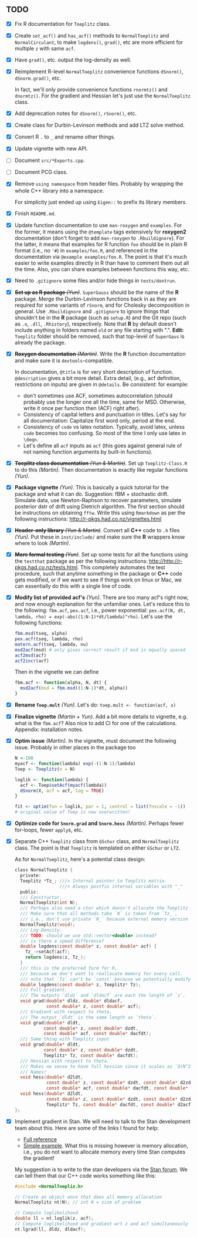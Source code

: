 ## TODO

- [x] Fix R documentation for `Toeplitz` class.

- [x] Create `set_acf()` and `has_acf()` methods to `NormalToeplitz` and `NormalCirculant`, to make `logdens()`, `grad()`, etc are more efficient for multiple `z` with same `acf`.

- [x] Have `grad()`, etc. output the log-density as well.

- [x] Reimplement R-level `NormalToeplitz` convenience functions `dSnorm()`, `dSnorm.grad()`, etc.

	In fact, we'll only provide convenience functions `rnormtz()` and `dnormtz()`.  For the gradient and Hessian let's just use the `NormalToeplitz` class.
	
- [x] Add deprecation notes for `dSnorm()`, `rSnorm()`, etc.
	
- [x] Create class for Durbin-Levinson methods and add LTZ solve method.

- [x] Convert R `.` to `_` and rename other things.

- [x] Update vignette with new API.

- [ ] Document `src/*Exports.cpp`.

- [ ] Document PCG class.

- [x] Remove `using namespace` from header files.  Probably by wrapping the whole C++ library into a namespace.

	For simplicity just ended up using `Eigen::` to prefix its library members.

- [x] Finish `README.md`.

- [x] Update function documentation to use `man-roxygen` and `examples`.  For the former, it means using the `@template` tags extensively for **roxygen2** documentation (don't forget to add `man-roxygen` to `.Rbuildignore`).  For the latter, it means that examples for R function `foo` should be in plain R format (i.e., no `'#`) in `examples/foo.R`, and referenced in the documentation via `@example examples/foo.R`.  The point is that it's much easier to write examples directly in R than have to comment them out all the time.  Also, you can share examples between functions this way, etc.

- [x] Need to `.gitignore` some files and/or hide things in `tests/dontrun`.

- [x] ~~**Set up as R package** *(Yun)*~~.  `SuperGauss` should be the name of the **R** package.  Merge the Durbin-Levinson functions back in as they are required for some variants of `rSnorm`, and for Cholesky decomposition in general.  Use `.Rbuildignore` and `.gitignore` to ignore things that shouldn't be in the **R** package (such as `setup.R`) and the Git repo (such as `.o`, `.dll`, `.Rhistory`), respectively.  Note that **R** by default doesn't include anything in folders named `old` or any file starting with ".". **Edit:** `Toeplitz` folder should be removed, such that top-level of `SuperGaus` is already the package.

- [x] ~~**Roxygen documentation** *(Martin)*~~.  Write the **R** function documentation and make sure it is `devtools`-compatible.

    In documentation, `@title` is for very short description of function.  `@description` gives a bit more detail.  Extra detail, (e.g., acf definition, restrictions on inputs) are given in `@details`.  Be *consistent*: for example:
	
    - don't sometimes use ACF, sometimes autocorrelation (should probably use the longer one all the time, same for MSD.  Otherwise, write it once per function then (ACF) right after).  	
    - Consistency of capital letters and punctuation in titles.  Let's say for all documentation: Capitalize first word only, period at the end.
    - Consistency of `code` vs latex notation.  Typically, avoid latex, unless `code` becomes too confusing.  So most of the time I only use latex in `\deqn`.
    - Let's define all `acf` inputs as `acf` (this goes against general rule of not naming function arguments by built-in functions).


- [x] ~~**Toeplitz class documentation** *(Yun & Martin)*~~.  Set up `Toeplitz-Class.R` to do this *(Martin)*.  Then documentation is exactly like regular functions *(Yun)*.

- [x] **Package vignette** *(Yun)*.  This is basically a quick tutorial for the package and what it can do.  Suggestion: fBM + stochastic drift.  Simulate data, use Newton-Raphson to recover parameters, simulate posterior dstr of drift using Dietrich algorithm.  The first section should be instructions on obtaining `fftw`.  Write this using `Rmarkdown` as per the following instructions: <http://r-pkgs.had.co.nz/vignettes.html>

- [x] ~~**Header-only library** *(Yun & Martin)*~~.  Convert all **C++** code to `.h` files *(Yun)*.  Put these in `inst/include/` and make sure the **R** wrappers know where to look *(Martin)*. 

- [x] ~~**More formal testing** *(Yun)*~~.  Set up some tests for all the functions using the `testthat` package as per the following instructions: <http://http://r-pkgs.had.co.nz/tests.html>.  This completely automates the test procedure, such that anytime something in the package or **C++** code gets modified, or if we want to see if things work on linux or Mac, we can essentially do this with a single line of code.

- [x] **Modify list of provided acf's** *(Yun)*.  There are too many acf's right now, and now enough explanation for the unfamiliar ones.  Let's reduce this to the following: `fbm.acf`, `pex.acf`, i.e., power exponential: `pex.acf(N, dt, lambda, rho) = exp(-abs((1:N-1)*dt/lambda)^rho)`.  Let's use the following functions:

    ```r
    fbm.msd(tseq, alpha)
	pex.acf(tseq, lambda, rho)
	matern.acf(tseq, lambda, nu)
	msd2acf(msd) # only gives correct result if msd is equally spaced
	acf2msd(acf)
	acf2incr(acf)
    ```

    Then in the vignette we can define

    ```r
    fbm.acf <- function(alpha, N, dt) {
      msd2acf(msd = fbm.msd((1:N-1)*dt, alpha))
    }
    ```

- [x] **Rename `Toep.mult`** *(Yun)*.  Let's do: `toep.mult <- function(acf, x)`

- [x] **Finalize vignette** *(Martin + Yun)*.  Add a bit more details to vignette, e.g. what is the `fbm.acf`?  Also nice to add CI for one of the calculations.  Appendix: installation notes.

- [x] **Optim issue** *(Martin)*. In the vignette, must document the following issue.  Probably in other places in the package too

    ```r
    N <-100
    myacf <- function(lambda) exp(-(1:N-1)/lambda)
    Toep <- Toeplitz(n = N)

    loglik <- function(lambda) {
      acf <- Toep$setAcf(myacf(lambda))
      dSnorm(X, acf = acf, log = TRUE)
    }

    fit <- optim(fun = loglik, par = 1, control = list(fnscale = -1))
    # original value of Toep is now overwritten!
    ```

- [x] **Optimize code for `Snorm.grad` and `Snorm.hess`** *(Martin)*.  Perhaps fewer for-loops, fewer `apply`s, etc.

- [x] Separate C++ `Toeplitz` class from `GSchur` class, and `NormalToeplitz` class.  The point is that `Toeplitz` is templated on either `GSchur` or `LTZ`.

    As for `NormalToeplitz`, here's a potential class design:
	
	```c
	class NormalToeplitz {
	  private:
	  Toeplitz *Tz_; ///> Internal pointer to Toeplitz matrix.
	                 ///> Always postfix internal variables with "_"
	  public:
	  /// Constructor.
	  NormalToeplitz(int N);
	  /// Perhaps also need a ctor which doesn't allocate the Toeplitz memory internally?
	  /// Make sure that all methods take `N` is taken from `Tz_`, 
	  /// i.e., don't use private `N_` because external memory version won't know what this is.
	  NormalToeplitz(void);
	  /// Log-Density.
	  /// TODO: should we use std::vector<double> instead? 
	  /// is there a speed difference?
	  double logdens(const double* z, const double* acf) {
	    Tz_->setAcf(acf);
	    return logdens(z, Tz_);
	  }
	  /// this is the preferred form for R, 
	  /// because we don't want to reallocate memory for every call.
	  /// note that `Tz` can't be `const` because we potentially modify its internal structure.
	  double logdens(const double* z, Toeplitz* Tz);
	  /// Full gradient.
	  /// The outputs `dldz` and `dldacf` are each the length of `z`.
	  void grad(double* dldz, double* dldacf,
	            const double* z, const double* acf);
	  /// Gradient with respect to theta.
	  /// The output `dldt` is the same length as `theta`.
	  void grad(double* dldt,
	           const double* z, const double* dzdt, 
	           const double* acf, const double* dacfdt);
	  /// Same thing with Toeplitz input
	  void grad(double* dldt,
	           const double* z, const double* dzdt, 
	           Toeplitz* Tz, const double* dacfdt);
	  /// Hessian with respect to theta.
	  /// Makes no sense to have full hessian since it scales as `O(N^2)`.
	  /// Names!
	  void hess(double* d2ldt,
	            const double* z, const double* dzdt, const double* d2zdt, 
	            const double* acf, const double* dacfdt, const double* d2acfdt);
	  void hess(double* d2ldt,
	            const double* z, const double* dzdt, const double* d2zdt, 
	            Toeplitz* Tz, const double* dacfdt, const double* d2acfdt);
	};
	```


- [x] Implement gradient in Stan.  We will need to talk to the Stan development team about this.  Here are some of the links I found for help:

    - [Full reference](https://arxiv.org/abs/1509.07164)
	- [Simple example]( https://github.com/stan-dev/math/wiki/Adding-a-new-function-with-known-gradients).  What this is missing however is memory allocation, i.e., you do not want to allocate memory every time Stan computes the gradient!
	
	My suggestion is to write to the stan developers via the [Stan forum](https://discourse.mc-stan.org/).  We can tell them that our C++ code works something like this:
	
	```c
	#include <NormalToepliz.h>
	
	// Create an object once that does all memory allocation
	NormalToeplitz nt(N); // int N = size of problem
	
	// Compute loglikelihood
	double ll = nt.loglik(z, acf);
	// Compute loglikelihood and gradient wrt z and acf simultaneously
	nt.lgrad(ll, dldz, dldacf);
	```
